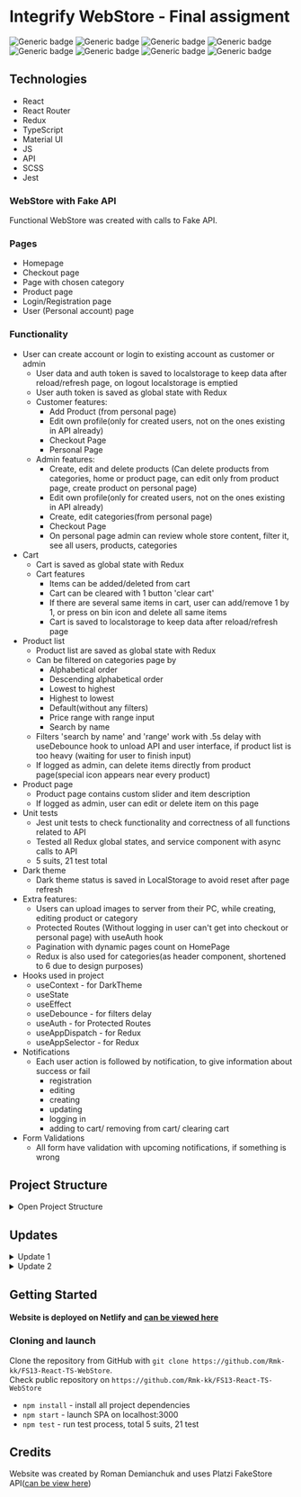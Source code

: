 # Integrify WebStore - Final assigment
![Generic badge](https://img.shields.io/badge/JS-ES6-yellow.svg)
![Generic badge](https://img.shields.io/badge/SCSS-v.1.57-red.svg)
![Generic badge](https://img.shields.io/badge/Redux-v.8.0.5-orangered.svg)
![Generic badge](https://img.shields.io/badge/MUI-v.5.11-darkblue.svg)
![Generic badge](https://img.shields.io/badge/TS-v.4.9-blue.svg)
![Generic badge](https://img.shields.io/badge/React-v.18.2-orange.svg)
![Generic badge](https://img.shields.io/badge/Jest-v.29.0.3-white.svg)
![Generic badge](https://img.shields.io/badge/Router-v.6.6-lightyellow.svg)

## Technologies
* React 
* React Router
* Redux
* TypeScript
* Material UI
* JS
* API
* SCSS
* Jest

### WebStore with Fake API
Functional WebStore was created with calls to Fake API.

### Pages
* Homepage
* Checkout page
* Page with chosen category
* Product page
* Login/Registration page
* User (Personal account) page

### Functionality
* User can create account or login to existing account as customer or admin
  * User data and auth token is saved to localstorage to keep data after reload/refresh page, on logout localstorage is emptied
  * User auth token is saved as global state with Redux
  * Customer features: 
    * Add Product (from personal page)
    * Edit own profile(only for created users, not on the ones existing in API already)
    * Checkout Page 
    * Personal Page
  * Admin features:
    * Create, edit and delete products (Can delete products from categories, home or product page, can edit only from product page, create product on personal page)
    * Edit own profile(only for created users, not on the ones existing in API already)
    * Create, edit categories(from personal page)
    * Checkout Page
    * On personal page admin can review whole store content, filter it, see all users, products, categories
* Cart
    * Cart is saved as global state with Redux
    * Cart features
      * Items can be added/deleted from cart
      * Cart can be cleared with 1 button 'clear cart'
      * If there are several same items in cart, user can add/remove 1 by 1, or press on bin icon and delete all same items
      * Cart is saved to localstorage to keep data after reload/refresh page
* Product list
    * Product list are saved as global state with Redux  
    * Can be filtered on categories page by
      * Alphabetical order
      * Descending alphabetical order
      * Lowest to highest
      * Highest to lowest
      * Default(without any filters)
      * Price range with range input
      * Search by name
    * Filters 'search by name' and 'range' work with .5s delay with useDebounce hook to unload API and user interface, if product list is too heavy (waiting for user to finish input)
    * If logged as admin, can delete items directly from product page(special icon appears near every product)
* Product page
  * Product page contains custom slider and item description
  * If logged as admin, user can edit or delete item on this page
* Unit tests
  * Jest unit tests to check functionality and correctness of all functions related to API
  * Tested all Redux global states, and service component with async calls to API
  * 5 suits, 21 test total
* Dark theme
  * Dark theme status is saved in LocalStorage to avoid reset after page refresh
* Extra features:
  * Users can upload images to server from their PC, while creating, editing product or category
  * Protected Routes (Without logging in user can't get into checkout or personal page) with useAuth hook
  * Pagination with dynamic pages count on HomePage
  * Redux is also used for categories(as header component, shortened to 6 due to design purposes)
* Hooks used in project
  * useContext - for DarkTheme
  * useState
  * useEffect
  * useDebounce - for filters delay
  * useAuth - for Protected Routes
  * useAppDispatch - for Redux
  * useAppSelector - for Redux
* Notifications
  * Each user action is followed by notification, to give information about success or fail
    * registration
    * editing
    * creating
    * updating
    * logging in
    * adding to cart/ removing from cart/ clearing cart
* Form Validations
  * All form have validation with upcoming notifications, if something is wrong

## Project Structure
<details>
<summary>Open Project Structure</summary>

``` bash
│
├───public
│       favicon.ico
│       index.html
│
└───src
    │   index.scss
    │   index.tsx
    │
    ├───assets
    │   └───img
    │       │   404.png
    │       │
    │       ├───categories
    │       │       no-network.bmp
    │       │       no-product.png
    │       │
    │       ├───checkout
    │       │       empty-cart.png
    │       │
    │       ├───header
    │       │       logo-black.png
    │       │       logo-white.png
    │       │
    │       └───intro
    │           │   cloths.jpg
    │           │   women.jpg
    │           │
    │           └───categories
    │                   cloths.webp
    │                   electronics.jpg
    │                   furniture.jpg
    │                   shoes.jpg
    │
    ├───components
    │   │   ThemeContext.tsx
    │   │   types-interfaces.tsx
    │   │
    │   ├───App
    │   │       App.tsx
    │   │
    │   ├───ErrorImageComponent
    │   │       ErrorImageComponent.tsx
    │   │
    │   ├───Footer
    │   │       Footer.tsx
    │   │       _footer.scss
    │   │
    │   ├───Header
    │   │   │   Header.tsx
    │   │   │   ThemeSwitchIcon.tsx
    │   │   │   _header.scss
    │   │   │
    │   │   └───ShoppingCart
    │   │           shopping-cart.scss
    │   │           ShoppingCart.tsx
    │   │
    │   ├───NotificationMessage
    │   │       NotificationMessage.tsx
    │   │
    │   ├───pages
    │   │   ├───Category
    │   │   │       CategoryPage.tsx
    │   │   │       _categoryPage.scss
    │   │   │
    │   │   ├───CheckoutPage
    │   │   │       CheckoutPage.tsx
    │   │   │       _checkout.scss
    │   │   │
    │   │   ├───HomePage
    │   │   │   │   HomePage.tsx
    │   │   │   │
    │   │   │   ├───CategorySection
    │   │   │   │       CategorySection.tsx
    │   │   │   │       _categorySection.scss
    │   │   │   │
    │   │   │   ├───IntroSection
    │   │   │   │       IntroSection.tsx
    │   │   │   │       _intro-section.scss
    │   │   │   │
    │   │   │   ├───ProductCard
    │   │   │   │       ProductCard.tsx
    │   │   │   │       _productCard.scss
    │   │   │   │
    │   │   │   └───ProductsSection
    │   │   │           ProductsSection.tsx
    │   │   │           _products.scss
    │   │   │
    │   │   ├───ProductPage
    │   │   │   │   ProductImageSlider.tsx
    │   │   │   │   ProductPage.tsx
    │   │   │   │   _product-page.scss
    │   │   │   │
    │   │   │   └───EditProductModal
    │   │   │           EditProductModal.tsx
    │   │   │           _edit-product.scss
    │   │   │
    │   │   └───UserPage
    │   │       ├───AuthPage
    │   │       │       AuthPage.tsx
    │   │       │       _login.scss
    │   │       │
    │   │       ├───EditCategoryModal
    │   │       │       EditCategoryModal.tsx
    │   │       │
    │   │       ├───Login
    │   │       │       LoginComponent.tsx
    │   │       │
    │   │       ├───NewCategoryModal
    │   │       │       NewCategoryModal.tsx
    │   │       │
    │   │       ├───NewItemModal
    │   │       │       NewItemModal.tsx
    │   │       │
    │   │       ├───PersonData
    │   │       │   │   PersonData.tsx
    │   │       │   │   _profile.scss
    │   │       │   │
    │   │       │   ├───GridDataContent
    │   │       │   │       GridDataContent.tsx
    │   │       │   │
    │   │       │   └───ProfileFunctionality
    │   │       │           ProfileFunctionality.tsx
    │   │       │           _profile-functionality.scss
    │   │       │
    │   │       ├───Registration
    │   │       │       RegistrationComponent.tsx
    │   │       │
    │   │       └───UserContentContainer
    │   │               UserContent.tsx
    │   │
    │   ├───StoreServices
    │   │       createDateFunction.ts
    │   │       StoreServices.ts
    │   │
    │   └───UserValidation
    │           UserValidation.tsx
    │
    ├───hooks
    │       reduxHook.ts
    │       useAuth.ts
    │       useDebounce.ts
    │
    ├───redux
    │   │   store.ts
    │   │
    │   └───slices
    │           cartReducer.ts
    │           categoryReducer.ts
    │           productReducer.ts
    │           userReducer.ts
    │
    ├───tests
    │   │   storeServices.test.ts
    │   │
    │   ├───reducers
    │   │       cartReducer.test.ts
    │   │       categoriesReducer.test.ts
    │   │       productReducer.test.ts
    │   │       userReducer.test.ts
    │   │
    │   └───shared
    │           fakeData.ts
    │           server.ts
    │
    └───utility
            _mixins.scss
            _variables.scss


```
</details>

## Updates
<details>
<summary>Update 1</summary>

* Removed all whitespaces
* Removed all console logs
* all user interactions are now with notifications for both successful and error, 
  * add
  * remove
  * update
  * register/login
  * edit
  * cart interactions
* all @import scss changed to @use for code optimization
* removed unnecessary code in components
* dark theme status is now saved to LS, so after page reload it will keep user settings
* Some duplicated code are moved to a separate functions for cleanness and re-usability
* Built server for each test with its own responses
* Fixed 404 page on deployed website, now works properly with unknown paths
* Added validation for all forms with notifications if something is wrong
</details>

<details>
<summary>Update 2</summary>

* Added lazy loading for categories on Homepage, that can be displayed with button 'Show more'
* Displayed all the categories in footer
* Added scroll to top of the page when choosing the category from the footer
</details>

## Getting Started
#### Website is deployed on Netlify and [can be viewed here](https://cheerful-malasada-f9dc2f.netlify.app/) <br>

### Cloning and launch
Clone the repository from GitHub with `git clone https://github.com/Rmk-kk/FS13-React-TS-WebStore`. <br>
Check public repository on `https://github.com/Rmk-kk/FS13-React-TS-WebStore`

* `npm install` - install all project dependencies
* `npm start` - launch SPA on localhost:3000
* `npm test` - run test process, total 5 suits, 21 test

## Credits
Website was created by Roman Demianchuk and uses Platzi FakeStore API([can be view here](https://fakeapi.platzi.com/))




